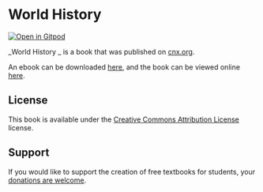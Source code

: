 # World History 

[![Open in Gitpod](https://gitpod.io/button/open-in-gitpod.svg)](https://gitpod.io/from-referrer/)

_World History _ is a book that was published on [cnx.org](https://cnx.org/).

An ebook can be downloaded [here](https://github.com/cnx-user-books/cnxbook-world-history/releases/latest), and the book can be viewed online [here](https://github.com/cnx-user-books/cnxbook-world-history/releases/latest).

## License
This book is available under the [Creative Commons Attribution License](./LICENSE) license.

## Support
If you would like to support the creation of free textbooks for students, your [donations are welcome](https://riceconnect.rice.edu/donation/support-openstax-banner).
